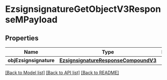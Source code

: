 # EzsignsignatureGetObjectV3ResponseMPayload

## Properties
Name | Type | Description | Notes
------------ | ------------- | ------------- | -------------
**objEzsignsignature** | [**EzsignsignatureResponseCompoundV3**](EzsignsignatureResponseCompoundV3.md) |  | 

[[Back to Model list]](../README.md#documentation-for-models) [[Back to API list]](../README.md#documentation-for-api-endpoints) [[Back to README]](../README.md)


